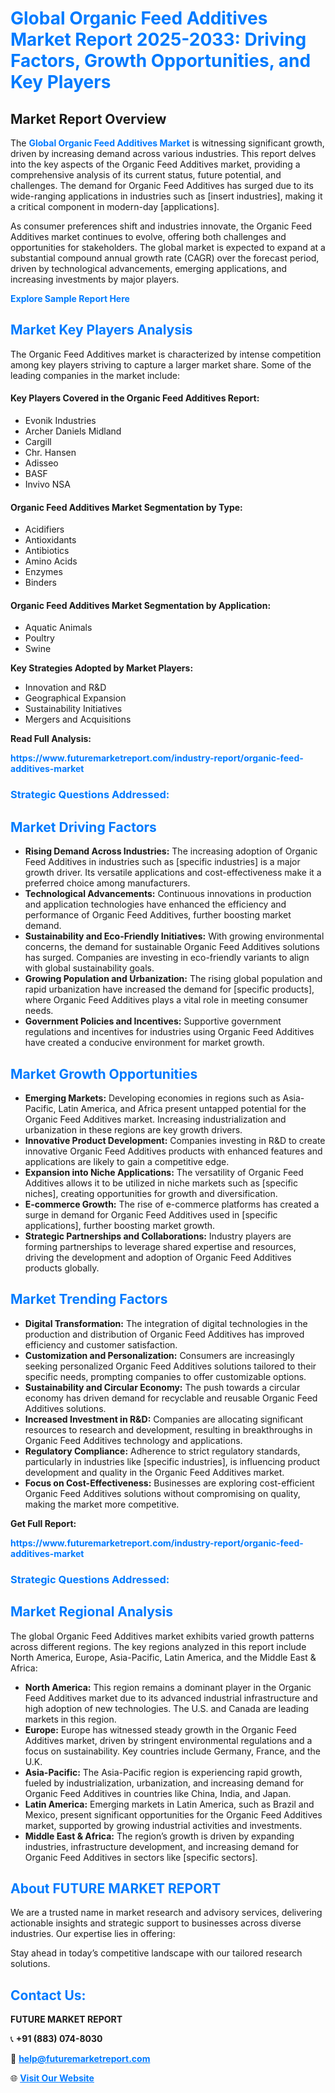 <h1 style="color: #007BFF;">Global Organic Feed Additives Market Report 2025-2033: Driving Factors, Growth Opportunities, and Key Players</h1>

<section id="overview">
<h2>Market Report Overview</h2>
<p>The <a href="https://www.futuremarketreport.com/industry-report/organic-feed-additives-market" style="color: #007BFF; text-decoration: none;"><strong>Global Organic Feed Additives Market</strong></a> is witnessing significant growth, driven by increasing demand across various industries. This report delves into the key aspects of the Organic Feed Additives market, providing a comprehensive analysis of its current status, future potential, and challenges. The demand for Organic Feed Additives has surged due to its wide-ranging applications in industries such as [insert industries], making it a critical component in modern-day [applications].</p>
<p>As consumer preferences shift and industries innovate, the Organic Feed Additives market continues to evolve, offering both challenges and opportunities for stakeholders. The global market is expected to expand at a substantial compound annual growth rate (CAGR) over the forecast period, driven by technological advancements, emerging applications, and increasing investments by major players.</p>
</section>

<section id="overview">
<p><a href="https://www.futuremarketreport.com/request-sample/reportId=63770" style="color: #007BFF; text-decoration: none;"><strong>Explore Sample Report Here</strong></a></p>
</section>

<section id="key-players">
<h2 style="color: #007BFF;">Market Key Players Analysis</h2>
<p>The Organic Feed Additives market is characterized by intense competition among key players striving to capture a larger market share. Some of the leading companies in the market include:</p>
<h4>Key Players Covered in the Organic Feed Additives Report:</h4>
<ul><li>Evonik Industries</li><li>Archer Daniels Midland</li><li>Cargill</li><li>Chr. Hansen</li><li>Adisseo</li><li>BASF</li><li>Invivo NSA</li></ul>
<h4>Organic Feed Additives Market Segmentation by Type:</h4>
<ul><li>Acidifiers</li><li>Antioxidants</li><li>Antibiotics</li><li>Amino Acids</li><li>Enzymes</li><li>Binders</li></ul>

<h4>Organic Feed Additives Market Segmentation by Application:</h4>
<ul><li>Aquatic Animals</li><li>Poultry</li><li>Swine</li></ul>
<p><strong>Key Strategies Adopted by Market Players:</strong></p>
<ul>
<li>Innovation and R&D</li>
<li>Geographical Expansion</li>
<li>Sustainability Initiatives</li>
<li>Mergers and Acquisitions</li>
</ul>
</section>

<section>
<p><strong>Read Full Analysis: </strong></p><a href="https://www.futuremarketreport.com/industry-report/organic-feed-additives-market" style="color: #007BFF; text-decoration: none;"><strong>https://www.futuremarketreport.com/industry-report/organic-feed-additives-market</strong></a>
<h3 style="color: #007BFF;">Strategic Questions Addressed:</h3>
</section>

<section id="driving-factors">
<h2 style="color: #007BFF;">Market Driving Factors</h2>
<ul>
<li><strong>Rising Demand Across Industries:</strong> The increasing adoption of Organic Feed Additives in industries such as [specific industries] is a major growth driver. Its versatile applications and cost-effectiveness make it a preferred choice among manufacturers.</li>
<li><strong>Technological Advancements:</strong> Continuous innovations in production and application technologies have enhanced the efficiency and performance of Organic Feed Additives, further boosting market demand.</li>
<li><strong>Sustainability and Eco-Friendly Initiatives:</strong> With growing environmental concerns, the demand for sustainable Organic Feed Additives solutions has surged. Companies are investing in eco-friendly variants to align with global sustainability goals.</li>
<li><strong>Growing Population and Urbanization:</strong> The rising global population and rapid urbanization have increased the demand for [specific products], where Organic Feed Additives plays a vital role in meeting consumer needs.</li>
<li><strong>Government Policies and Incentives:</strong> Supportive government regulations and incentives for industries using Organic Feed Additives have created a conducive environment for market growth.</li>
</ul>
</section>

<section id="growth-opportunities">
<h2 style="color: #007BFF;">Market Growth Opportunities</h2>
<ul>
<li><strong>Emerging Markets:</strong> Developing economies in regions such as Asia-Pacific, Latin America, and Africa present untapped potential for the Organic Feed Additives market. Increasing industrialization and urbanization in these regions are key growth drivers.</li>
<li><strong>Innovative Product Development:</strong> Companies investing in R&D to create innovative Organic Feed Additives products with enhanced features and applications are likely to gain a competitive edge.</li>
<li><strong>Expansion into Niche Applications:</strong> The versatility of Organic Feed Additives allows it to be utilized in niche markets such as [specific niches], creating opportunities for growth and diversification.</li>
<li><strong>E-commerce Growth:</strong> The rise of e-commerce platforms has created a surge in demand for Organic Feed Additives used in [specific applications], further boosting market growth.</li>
<li><strong>Strategic Partnerships and Collaborations:</strong> Industry players are forming partnerships to leverage shared expertise and resources, driving the development and adoption of Organic Feed Additives products globally.</li>
</ul>
</section>

<section id="trending-factors">
<h2 style="color: #007BFF;">Market Trending Factors</h2>
<ul>
<li><strong>Digital Transformation:</strong> The integration of digital technologies in the production and distribution of Organic Feed Additives has improved efficiency and customer satisfaction.</li>
<li><strong>Customization and Personalization:</strong> Consumers are increasingly seeking personalized Organic Feed Additives solutions tailored to their specific needs, prompting companies to offer customizable options.</li>
<li><strong>Sustainability and Circular Economy:</strong> The push towards a circular economy has driven demand for recyclable and reusable Organic Feed Additives solutions.</li>
<li><strong>Increased Investment in R&D:</strong> Companies are allocating significant resources to research and development, resulting in breakthroughs in Organic Feed Additives technology and applications.</li>
<li><strong>Regulatory Compliance:</strong> Adherence to strict regulatory standards, particularly in industries like [specific industries], is influencing product development and quality in the Organic Feed Additives market.</li>
<li><strong>Focus on Cost-Effectiveness:</strong> Businesses are exploring cost-efficient Organic Feed Additives solutions without compromising on quality, making the market more competitive.</li>
</ul>
</section>

<section>
<p><strong>Get Full Report: </strong></p><a href="https://www.futuremarketreport.com/industry-report/organic-feed-additives-market" style="color: #007BFF; text-decoration: none;"><strong>https://www.futuremarketreport.com/industry-report/organic-feed-additives-market</strong></a>
<h3 style="color: #007BFF;">Strategic Questions Addressed:</h3>
</section>


<section id="regional-analysis">
<h2 style="color: #007BFF;">Market Regional Analysis</h2>
<p>The global Organic Feed Additives market exhibits varied growth patterns across different regions. The key regions analyzed in this report include North America, Europe, Asia-Pacific, Latin America, and the Middle East & Africa:</p>
<ul>
<li><strong>North America:</strong> This region remains a dominant player in the Organic Feed Additives market due to its advanced industrial infrastructure and high adoption of new technologies. The U.S. and Canada are leading markets in this region.</li>
<li><strong>Europe:</strong> Europe has witnessed steady growth in the Organic Feed Additives market, driven by stringent environmental regulations and a focus on sustainability. Key countries include Germany, France, and the U.K.</li>
<li><strong>Asia-Pacific:</strong> The Asia-Pacific region is experiencing rapid growth, fueled by industrialization, urbanization, and increasing demand for Organic Feed Additives in countries like China, India, and Japan.</li>
<li><strong>Latin America:</strong> Emerging markets in Latin America, such as Brazil and Mexico, present significant opportunities for the Organic Feed Additives market, supported by growing industrial activities and investments.</li>
<li><strong>Middle East & Africa:</strong> The region’s growth is driven by expanding industries, infrastructure development, and increasing demand for Organic Feed Additives in sectors like [specific sectors].</li>
</ul>
</section>

<footer>
<h2 style="color: #007BFF;">About FUTURE MARKET REPORT</h2>
<p>We are a trusted name in market research and advisory services, delivering actionable insights and strategic support to businesses across diverse industries. Our expertise lies in offering:</p>

<p>Stay ahead in today’s competitive landscape with our tailored research solutions.</p>

<h2 style="color: #007BFF;">Contact Us:</h2>
<p><strong>FUTURE MARKET REPORT</strong></p>
<p>📞 <strong>+91 (883) 074-8030</strong></p>
<p>📧 <strong><a href="mailto:help@futuremarketreport.com" style="color: #007BFF;">help@futuremarketreport.com</a></strong></p>
<p>🌐 <strong><a href="https://www.futuremarketreport.com/" style="color: #007BFF;">Visit Our Website</a></strong></p>
</footer>